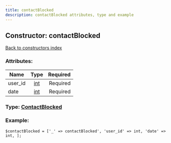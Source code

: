 ```yaml
---
title: contactBlocked
description: contactBlocked attributes, type and example
---
```

## Constructor: contactBlocked  
[Back to constructors index](index.md)



### Attributes:

| Name     |    Type       | Required |
|----------|:-------------:|---------:|
|user\_id|[int](../types/int.md) | Required|
|date|[int](../types/int.md) | Required|



### Type: [ContactBlocked](../types/ContactBlocked.md)


### Example:

```
$contactBlocked = ['_' => contactBlocked', 'user_id' => int, 'date' => int, ];
```